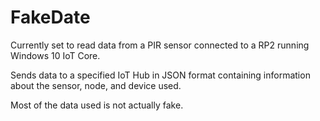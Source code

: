 <h1>FakeDate</h1>
Currently set to read data from a PIR sensor connected to a RP2 running Windows 10 IoT Core.

Sends data to a specified IoT Hub in JSON format containing information about the sensor, node, and device used.

Most of the data used is not actually fake.

